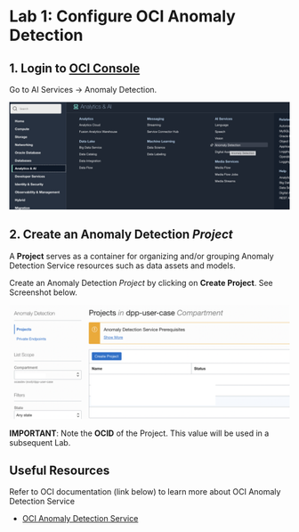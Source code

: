 Lab 1: Configure OCI Anomaly Detection
=================

## 1. Login to [OCI Console](https://cloud.oracle.com)

   Go to AI Services → Anomaly Detection. 

   ![](./images/Set-AD1.png)

## 2. Create an Anomaly Detection *Project*

   A **Project** serves as a container for organizing and/or grouping Anomaly Detection Service resources such as data assets and models.

   Create an Anomaly Detection *Project* by clicking on **Create Project**.  See Screenshot below.

   ![](./images/Set-AD2.png)

   **IMPORTANT**: Note the **OCID** of the Project. This value will be used in a subsequent Lab.

## Useful Resources
Refer to OCI documentation (link below) to learn more about OCI Anomaly Detection Service

- [OCI Anomaly Detection Service](https://docs.oracle.com/en-us/iaas/Content/anomaly/using/home.htm)
